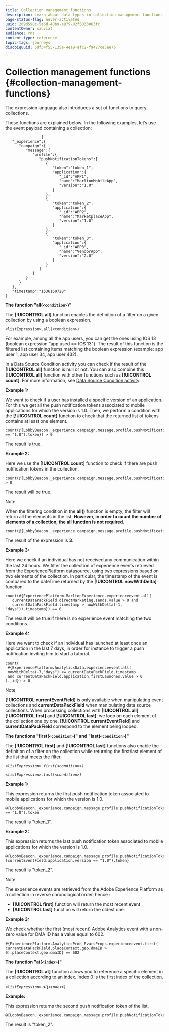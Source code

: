 ```yaml
---
title: Collection management functions
description: Learn about data types in collection management functions
page-status-flag: never-activated
uuid: 269d590c-5a6d-40b9-a879-02f5033863fc
contentOwner: sauviat
audience: rns
content-type: reference
topic-tags: journeys
discoiquuid: 5df34f55-135a-4ea8-afc2-f9427ce5ae7b
---
```


# Collection management functions {#collection-management-functions}

The expression language also introduces a set of functions to query collections.

These functions are explained below. In the following examples, let’s use the event payload containing a collection:

```
                { 
   "_experience":{ 
      "campaign":{ 
         "message":{ 
            "profile":{ 
               "pushNotificationTokens":[ 
                  { 
                     "token":"token_1",
                     "application":{ 
                        "_id":"APP1",
                        "name":"MarltonMobileApp",
                        "version":"1.0"
                     }
                  },
                  { 
                     "token":"token_2",
                     "application":{ 
                        "_id":"APP2",
                        "name":"MarketplaceApp",
                        "version":"1.0"
                     }
                  },
                  { 
                     "token":"token_3",
                     "application":{ 
                        "_id":"APP3",
                        "name":"VendorApp",
                        "version":"2.0"
                     }
                  }
               ]
            }
         }
      }
   },
   "timestamp":"1536160728"
}
```

**The function "all(`<condition>`)"**

The **[!UICONTROL all]** function enables the definition of a filter on a given collection by using a boolean expression.

   ```
   <listExpression>.all(<condition>)
   ```

For example, among all the app users, you can get the ones using IOS 13 (boolean expression “app used == IOS 13"). The result of this function is the filtered list containing items matching the boolean expression (example: app user 1, app user 34, app user 432).

In a Data Source Condition activity you can check if the result of the **[!UICONTROL all]** function is null or not. You can also combine this **[!UICONTROL all]** function with other functions such as **[!UICONTROL count]**. For more information, see [Data Source Condition activity](../building-journeys/condition-activity.md#data_source_condition).

**Example 1:**

We want to check if a user has installed a specific version of an application. For this we get all the push notification tokens associated to mobile applications for which the version is 1.0. Then, we perform a condition with the **[!UICONTROL count]** function to check that the returned list of tokens contains at least one element.

   ```
   count(@{LobbyBeacon._experience.campaign.message.profile.pushNotificationTokens.all(currentEventField.application.version == "1.0").token}) > 0
   ```

The result is true.

**Example 2:**

Here we use the **[!UICONTROL count]** function to check if there are push notification tokens in the collection.

   ```
   count(@{LobbyBeacon._experience.campaign.message.profile.pushNotificationTokens.all().token}) > 0
   ```

The result will be true.

<!--Alternatively, you can check if there is no token in the collection:

   ```
   count(@{LobbyBeacon._experience.campaign.message.profile.pushNotificationTokens.all().token}) == 0
   ```

The result will be false.

Here we use the count function in a condition to count the number of push notification tokens in the event.

`count(@{LobbyBeacon._experience.campaign.message.profile.pushNotificationTokens.all().token})`

The result is true.

Note that when the condition in the **all()** function is empty, the filter will return all the elements in the list. Hence, the expression above is equivalent to:

`count(@{LobbyBeacon._experience.campaign.message.profile.pushNotificationTokens.application.name})`

In both cases, the result of the expression is **3**.

A query of experience events recorded on the Adobe Experience Platform may or may not include the current event that triggered the current Journey. This will depend on the relative processing time with which [!DNL Journey Orchestration] sees an event and started evaluating conditions, versus the time it takes for that event to be ingested into the Adobe Experience Platform. For example, when using the .all() syntax to query experience events from the Adobe Experience Platform, we recommend enforcing the exclusion of the current event (by requiring an
earlier timestamp) in order to only consider prior events.-->

   >[!NOTE]
   >
   >When the filtering condition in the **all()** function is empty, the filter will return all the elements in the list. **However, in order to count the number of elements of a collection, the all function is not required.**


   ```
   count(@{LobbyBeacon._experience.campaign.message.profile.pushNotificationTokens.token})
   ```

   The result of the expression is **3**.

**Example 3:**

Here we check if an individual has not received any communication within the last 24 hours. We filter the collection of experience events retrieved from the ExperiencePlatform datasource, using two expressions based on two elements of the collection. In particular, the timestamp of the event is compared to the dateTime returned by the **[!UICONTROL nowWithDelta]** function.

```
count(#{ExperiencePlatform.MarltonExperience.experienceevent.all(
   currentDataPackField.directMarketing.sends.value > 0 and
   currentDataPackField.timestamp > nowWithDelta(-1, "days")).timestamp}) == 0
```

The result will be true if there is no experience event matching the two conditions.

**Example 4:**

Here we want to check if an individual has launched at least once an application in the last 7 days, in order for instance to trigger a push notification inviting him to start a tutorial.

```
count(
 #{ExperiencePlatform.AnalyticsData.experienceevent.all(
 nowWithDelta(-7,"days") <= currentDataPackField.timestamp
 and currentDataPackField.application.firstLaunches.value > 0
)._id}) > 0
```

<!--**"All + Count" example 4:** here we use the count function in a boolean expression to see if there is push notification tokens in the collection.

`count(@{LobbyBeacon._experience.campaign.message.profile.pushNotificationTokens.all().application.name}) > 0`

The result will be:

`true`

Alternatively, you can check if there is NO token in the collection:

`count(@{LobbyBeacon._experience.campaign.message.profile.pushNotificationTokens.all().application.name}) =0`

The result will be:

`false`-->

>[!NOTE]
>
>**[!UICONTROL currentEventField]** is only available when manipulating event collections and **currentDataPackField** 
>when manipulating data source collections. When processing collections with **[!UICONTROL all]**, **[!UICONTROL first]** and **[!UICONTROL last]**, we
>loop on each element of the collection one by one. **[!UICONTROL currentEventField]** and **currentDataPackField**
>correspond to the element being looped.

**The functions "first(`<condition>`)" and "last(`<condition>`)"**

The **[!UICONTROL first]** and **[!UICONTROL last]** functions also enable the definition of a filter on the collection while returning the first/last element of the list that meets the filter.

_`<listExpression>.first(<condition>)`_

_`<listExpression>.last(<condition>)`_

**Example 1:** 

This expression returns the first push notification token associated to mobile applications for which the version is 1.0.

   ```
   @{LobbyBeacon._experience.campaign.message.profile.pushNotificationTokens.first(currentEventField.application.version == "1.0").token
   ```

The result is "token_1".

**Example 2:** 

This expression returns the last push notification token associated to mobile applications for which the version is 1.0.

   ```
   @{LobbyBeacon._experience.campaign.message.profile.pushNotificationTokens.last&#8203;(currentEventField.application.version == "1.0").token}
   ```

   The result is "token_2".

   >[!NOTE]
   >
   >The experience events are retrieved from the Adobe Experience Platform as a collection in reverse chronological order, hence :
   >* **[!UICONTROL first]** function will return the most recent event
   >* **[!UICONTROL last]** function will return the oldest one.

**Example 3:**

We check whether the first (most recent) Adobe Analytics event with a non-zero value for DMA ID has a value equal to 602.

   ```
   #{ExperiencePlatform.AnalyticsProd_EvarsProps.experienceevent.first(
   currentDataPackField.placeContext.geo.dmaID > 0).placeContext.geo.dmaID} == 602
   ```

**The function "at(`<index>`)"**

The **[!UICONTROL at]** function allows you to reference a specific element in a collection according to an index.
Index 0 is the first index of the collection. 

_`<listExpression>`.at(`<index>`)_

**Example:** 

This expression returns the second push notification token of the list.

   ```
   @{LobbyBeacon._experience.campaign.message.profile.pushNotificationTokens.at(1).token}
   ```

The result is "token_2".